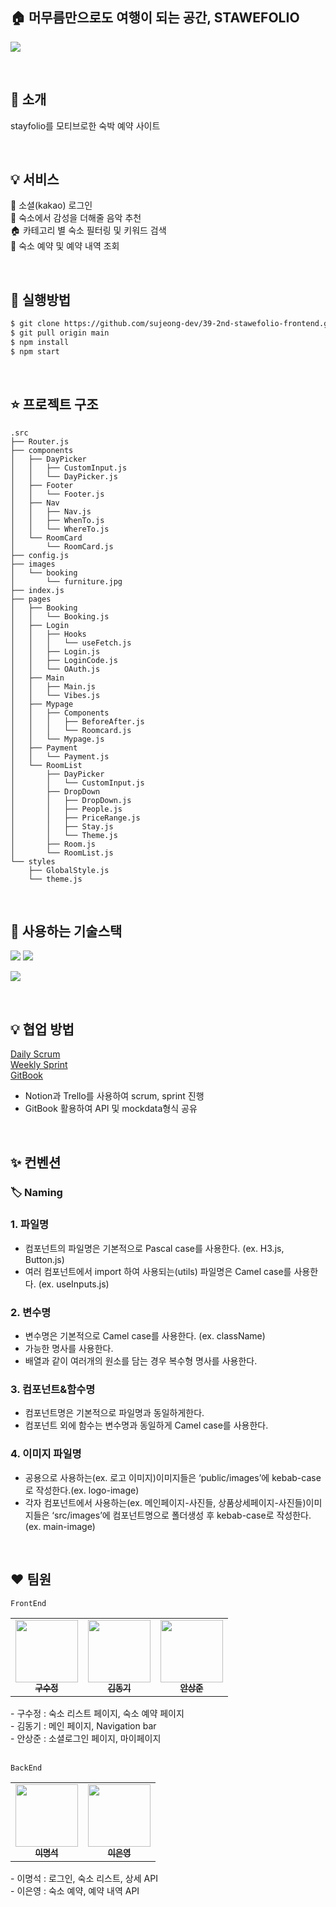 ## 🏠 머무름만으로도 여행이 되는 공간, STAWEFOLIO

![](https://velog.velcdn.com/images/sujeong_dev/post/5aa50db8-787b-43ac-8b61-f79c31a8b5a6/image.gif)

<br />

## 👏 소개

stayfolio를 모티브로한 숙박 예약 사이트

<br />

## 💡 서비스
👤 소셜(kakao) 로그인 <br />
🎵 숙소에서 감성을 더해줄 음악 추천 <br />
🏠 카테고리 별 숙소 필터링 및 키워드 검색 <br />
🛒 숙소 예약 및 예약 내역 조회 <br />

<br />

## 🚀 실행방법
```zsh
$ git clone https://github.com/sujeong-dev/39-2nd-stawefolio-frontend.git
$ git pull origin main
$ npm install
$ npm start
```

<br />

## ⭐️ 프로젝트 구조
```
.src
├── Router.js
├── components
│   ├── DayPicker
│   │   ├── CustomInput.js
│   │   └── DayPicker.js
│   ├── Footer
│   │   └── Footer.js
│   ├── Nav
│   │   ├── Nav.js
│   │   ├── WhenTo.js
│   │   └── WhereTo.js
│   └── RoomCard
│       └── RoomCard.js
├── config.js
├── images
│   └── booking
│       └── furniture.jpg
├── index.js
├── pages
│   ├── Booking
│   │   └── Booking.js
│   ├── Login
│   │   ├── Hooks
│   │   │   └── useFetch.js
│   │   ├── Login.js
│   │   ├── LoginCode.js
│   │   └── OAuth.js
│   ├── Main
│   │   ├── Main.js
│   │   └── Vibes.js
│   ├── Mypage
│   │   ├── Components
│   │   │   ├── BeforeAfter.js
│   │   │   └── Roomcard.js
│   │   └── Mypage.js
│   ├── Payment
│   │   └── Payment.js
│   └── RoomList
│       ├── DayPicker
│       │   └── CustomInput.js
│       ├── DropDown
│       │   ├── DropDown.js
│       │   ├── People.js
│       │   ├── PriceRange.js
│       │   ├── Stay.js
│       │   └── Theme.js
│       ├── Room.js
│       └── RoomList.js
└── styles
    ├── GlobalStyle.js
    └── theme.js
```

<br />

## 🔧 사용하는 기술스택
<p>
<img src="https://img.shields.io/badge/React-61DAFB?style=flat-square&logo=React&logoColor=black" style="display=inline" />
<img src="https://img.shields.io/badge/Styled%20 Components-DB7093?style=flat-square&logo=StyledComponents&logoColor=white" style="display:inline-block"/>
<figure class="third"></figure>
</p>

![](https://velog.velcdn.com/images/sujeong_dev/post/7ae959d1-f530-4b7a-b1ae-92b0809d813d/image.png)

<br />

## 💡 협업 방법

[Daily Scrum](https://www.notion.so/04eef3a312024a05bb1bb7742b7afe21?pvs=4) <br />
[Weekly Sprint](https://trello.com/b/4IhZ7asL/staypolio) <br />
[GitBook](https://yhkyhk92s-organization.gitbook.io/stawefolio/) <br />
- Notion과 Trello를 사용하여 scrum, sprint 진행
- GitBook 활용하여 API 및 mockdata형식 공유

<br />

## ✨ 컨벤션

### 🏷 Naming

### 1. 파일명

- 컴포넌트의 파일명은 기본적으로 Pascal case를 사용한다. (ex. H3.js, Button.js)
- 여러 컴포넌트에서 import 하여 사용되는(utils) 파일명은 Camel case를 사용한다. (ex. useInputs.js)

### 2. 변수명

- 변수명은 기본적으로 Camel case를 사용한다. (ex. className)
- 가능한 명사를 사용한다.
- 배열과 같이 여러개의 원소를 담는 경우 복수형 명사를 사용한다.

### 3. 컴포넌트&함수명

- 컴포넌트명은 기본적으로 파일명과 동일하게한다.
- 컴포넌트 외에 함수는 변수명과 동일하게 Camel case를 사용한다.

### 4. 이미지 파일명

- 공용으로 사용하는(ex. 로고 이미지)이미지들은 ‘public/images’에 kebab-case로 작성한다.(ex. logo-image)
- 각자 컴포넌트에서 사용하는(ex. 메인페이지-사진들, 상품상세페이지-사진들)이미지들은 ‘src/images’에 컴포넌트명으로 폴더생성 후 kebab-case로 작성한다.(ex. main-image)

<br />

## ❤️ 팀원

`FrontEnd`

<table>
  <tbody>
    <tr>
      <td align="center"><a href="https://github.com/sujeong-dev"><img src="https://avatars.githubusercontent.com/u/112826154?v=4" width="100px;" alt=""/><br /><sub><b>구수정</b></sub></a><br /></td>
      <td align="center"><a href="https://github.com/Sing-DongKi"><img src="https://avatars.githubusercontent.com/u/112953746?v=4" width="100px;" alt=""/><br /><sub><b>김동기</b></sub></a><br /></td>
      <td align="center"><a href="https://github.com/Dave-ahn"><img src="https://avatars.githubusercontent.com/u/110475834?v=4" width="100px;" alt=""/><br /><sub><b>안상준</b></sub></a><br /></td>
     <tr/>
  </tbody>
</table>
- 구수정 : 숙소 리스트 페이지, 숙소 예약 페이지 <br />
- 김동기 : 메인 페이지, Navigation bar <br />
- 안상준 : 소셜로그인 페이지, 마이페이지 <br />
<br />

`BackEnd`

<table>
  <tbody>
    <tr>
      <td align="center"><a href="https://github.com/myeongseoklee"><img src="https://avatars.githubusercontent.com/u/109528794?v=4" width="100px;" alt=""/><br /><sub><b>이명석</b></sub></a><br /></td>
      <td align="center"><a href="https://github.com/exnyxxng"><img src="https://avatars.githubusercontent.com/u/107943132?v=4" width="100px;" alt=""/><br /><sub><b>이은영</b></sub></a><br /></td>
     <tr/>
  </tbody>
</table>
- 이명석 : 로그인, 숙소 리스트, 상세 API <br />
- 이은영 : 숙소 예약, 예약 내역 API <br />
<br />
